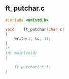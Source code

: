 ## ft_putchar.c
```c
#include <unistd.h>

void	ft_putchar(char c)
{
	write(1, &c, 1);
}
/*
int	main(void)
{

	ft_putchar('c');
}
```

